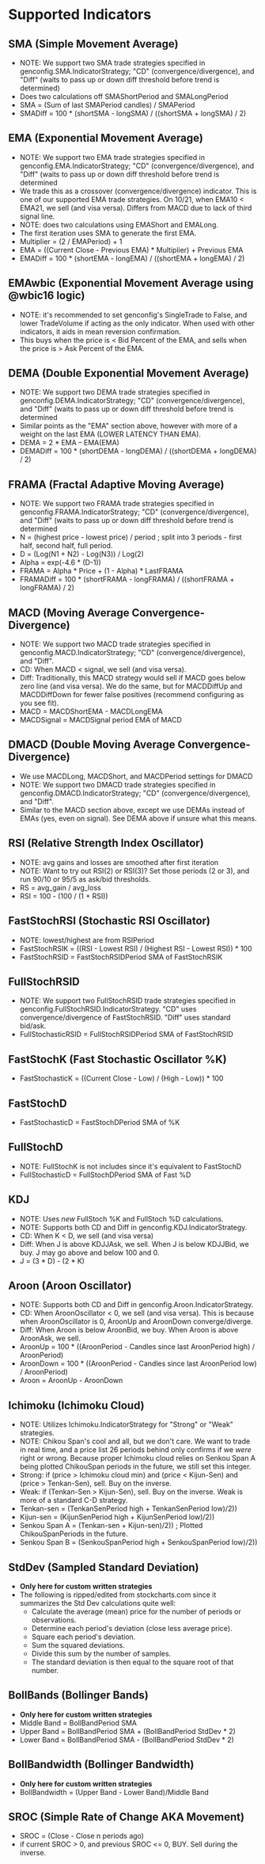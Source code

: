 Supported Indicators
====================

SMA (Simple Movement Average)
-----------------------------

-   NOTE: We support two SMA trade strategies specified in
    genconfig.SMA.IndicatorStrategy; "CD" (convergence/divergence), and
    "Diff" (waits to pass up or down diff threshold before trend is
    determined)
-   Does two calculations off SMAShortPeriod and SMALongPeriod
-   SMA = (Sum of last SMAPeriod candles) / SMAPeriod
-   SMADiff = 100 \* (shortSMA - longSMA) / ((shortSMA + longSMA) / 2)

EMA (Exponential Movement Average)
----------------------------------

-   NOTE: We support two EMA trade strategies specified in
    genconfig.EMA.IndicatorStrategy; "CD" (convergence/divergence), and
    "Diff" (waits to pass up or down diff threshold before trend is
    determined
-   We trade this as a crossover (convergence/divergence) indicator.
    This is one of our supported EMA trade strategies. On 10/21, when
    EMA10 \< EMA21, we sell (and visa versa). Differs from MACD due to
    lack of third signal line.
-   NOTE: does two calculations using EMAShort and EMALong.
-   The first iteration uses SMA to generate the first EMA.
-   Multiplier = (2 / EMAPeriod) + 1
-   EMA = ((Current Close - Previous EMA) \* Multiplier) + Previous EMA
-   EMADiff = 100 \* (shortEMA - longEMA) / ((shortEMA + longEMA) / 2)

EMAwbic (Exponential Movement Average using @wbic16 logic)
----------------------------------------------------------

-   NOTE: it's recommended to set genconfig's SingleTrade to False, and
    lower TradeVolume if acting as the only indicator. When used with
    other indicators, it aids in mean reversion confirmation.
-   This buys when the price is \< Bid Percent of the EMA, and sells
    when the price is \> Ask Percent of the EMA.

DEMA (Double Exponential Movement Average)
------------------------------------------

-   NOTE: We support two DEMA trade strategies specified in
    genconfig.DEMA.IndicatorStrategy; "CD" (convergence/divergence), and
    "Diff" (waits to pass up or down diff threshold before trend is
    determined
-   Similar points as the "EMA" section above, however with more of a
    weight on the last EMA (LOWER LATENCY THAN EMA).
-   DEMA = 2 \* EMA – EMA(EMA)
-   DEMADiff = 100 \* (shortDEMA - longDEMA) / ((shortDEMA + longDEMA) /
    2)  

FRAMA (Fractal Adaptive Moving Average)
---------------------------------------

-   NOTE: We support two FRAMA trade strategies specified in
    genconfig.FRAMA.IndicatorStrategy; "CD" (convergence/divergence),
    and "Diff" (waits to pass up or down diff threshold before trend is
    determined
-   N = (highest price - lowest price) / period ; split into 3 periods -
    first half, second half, full period.
-   D = (Log(N1 + N2) - Log(N3)) / Log(2)
-   Alpha = exp(-4.6 \* (D-1))
-   FRAMA = Alpha \* Price + (1 - Alpha) \* LastFRAMA
-   FRAMADiff = 100 \* (shortFRAMA - longFRAMA) / ((shortFRAMA +
    longFRAMA) / 2)

MACD (Moving Average Convergence-Divergence)
--------------------------------------------

-   NOTE: We support two MACD trade strategies specified in
    genconfig.MACD.IndicatorStrategy; "CD" (convergence/divergence), and
    "Diff".
-   CD: When MACD \< signal, we sell (and visa versa).
-   Diff: Traditionally, this MACD strategy would sell if MACD goes
    below zero line (and visa versa). We do the same, but for MACDDiffUp
    and MACDDiffDown for fewer false positives (recommend configuring as
    you see fit).
-   MACD = MACDShortEMA - MACDLongEMA
-   MACDSignal = MACDSignal period EMA of MACD

DMACD (Double Moving Average Convergence-Divergence)
----------------------------------------------------

-   We use MACDLong, MACDShort, and MACDPeriod settings for DMACD
-   NOTE: We support two DMACD trade strategies specified in
    genconfig.DMACD.IndicatorStrategy; "CD" (convergence/divergence),
    and "Diff".
-   Similar to the MACD section above, except we use DEMAs instead of
    EMAs (yes, even on signal). See DEMA above if unsure what this
    means.

RSI (Relative Strength Index Oscillator)
----------------------------------------

-   NOTE: avg gains and losses are smoothed after first iteration
-   NOTE: Want to try out RSI(2) or RSI(3)? Set those periods (2 or 3),
    and run 90/10 or 95/5 as ask/bid thresholds.
-   RS = avg\_gain / avg\_loss
-   RSI = 100 - (100 / (1 + RSI))

FastStochRSI (Stochastic RSI Oscillator)
----------------------------------------

-   NOTE: lowest/highest are from RSIPeriod
-   FastStochRSIK = ((RSI - Lowest RSI) / (Highest RSI - Lowest RSI)) \*
    100
-   FastStochRSID = FastStochRSIDPeriod SMA of FastStochRSIK

FullStochRSID
-------------

-   NOTE: We support two FullStochRSID trade strategies specified in
    genconfig.FullStochRSID.IndicatorStrategy. "CD" uses
    convergence/divergence of FastStochRSID. "Diff" uses standard
    bid/ask.
-   FullStochasticRSID = FullStochRSIDPeriod SMA of FastStochRSID

FastStochK (Fast Stochastic Oscillator %K)
------------------------------------------

-   FastStochasticK = ((Current Close - Low) / (High - Low)) \* 100

FastStochD
----------

-   FastStochasticD = FastStochDPeriod SMA of %K

FullStochD
----------

-   NOTE: FullStochK is not includes since it's equivalent to FastStochD
-   FullStochasticD = FullStochDPeriod SMA of Fast %D

KDJ
---

-   NOTE: Uses *new* FullStoch %K and FullStoch %D calculations.
-   NOTE: Supports both CD and Diff in genconfig.KDJ.IndicatorStrategy.
-   CD: When K \< D, we sell (and visa versa)
-   Diff: When J is above KDJJAsk, we sell. When J is below KDJJBid, we
    buy. J may go above and below 100 and 0.
-   J = (3 \* D) - (2 \* K)

Aroon (Aroon Oscillator)
------------------------

-   NOTE: Supports both CD and Diff in
    genconfig.Aroon.IndicatorStrategy.
-   CD: When AroonOscillator \< 0, we sell (and visa versa). This is
    because when AroonOscillator is 0, AroonUp and AroonDown
    converge/diverge.
-   Diff: When Aroon is below AroonBid, we buy. When Aroon is above
    AroonAsk, we sell.
-   AroonUp = 100 \* ((AroonPeriod - Candles since last AroonPeriod
    high) / AroonPeriod)
-   AroonDown = 100 \* ((AroonPeriod - Candles since last AroonPeriod
    low) / AroonPeriod)
-   Aroon = AroonUp - AroonDown

Ichimoku (Ichimoku Cloud)
-------------------------

-   NOTE: Utilizes Ichimoku.IndicatorStrategy for "Strong" or "Weak"
    strategies.
-   NOTE: Chikou Span's cool and all, but we don't care. We want to
    trade in real time, and a price list 26 periods behind only confirms
    if we *were* right or wrong. Because proper Ichimoku cloud relies on
    Senkou Span A being plotted ChikouSpan periods in the future, we
    still set this integer.
-   Strong: if (price \> Ichimoku cloud min) and (price \< Kijun-Sen)
    and (price \> Tenkan-Sen), sell. Buy on the inverse.
-   Weak: if (Tenkan-Sen \> Kijun-Sen), sell. Buy on the inverse. Weak
    is more of a standard C-D strategy.
-   Tenkan-sen = (TenkanSenPeriod high + TenkanSenPeriod low)/2))
-   Kijun-sen = (KijunSenPeriod high + KijunSenPeriod low)/2))
-   Senkou Span A = (Tenkan-sen + Kijun-sen)/2)) ; Plotted
    ChikouSpanPeriods in the future.
-   Senkou Span B = (SenkouSpanPeriod high + SenkouSpanPeriod low)/2))

StdDev (Sampled Standard Deviation)
-----------------------------------

-   **Only here for custom written strategies**
-   The following is ripped/edited from stockcharts.com since it
    summarizes the Std Dev calculations quite well:
    -   Calculate the average (mean) price for the number of periods or
        observations.
    -   Determine each period's deviation (close less average price).
    -   Square each period's deviation.
    -   Sum the squared deviations.
    -   Divide this sum by the number of samples.
    -   The standard deviation is then equal to the square root of that
        number.

BollBands (Bollinger Bands)
---------------------------

-   **Only here for custom written strategies**
-   Middle Band = BollBandPeriod SMA
-   Upper Band = BollBandPeriod SMA + (BollBandPeriod StdDev \* 2)
-   Lower Band = BollBandPeriod SMA - (BollBandPeriod StdDev \* 2)

BollBandwidth (Bollinger Bandwidth)
-----------------------------------

-   **Only here for custom written strategies**
-   BollBandwidth = (Upper Band - Lower Band)/Middle Band

SROC (Simple Rate of Change AKA Movement)
-----------------------------------------

-   SROC = (Close - Close n periods ago)
-   if current SROC \> 0, and previous SROC \<= 0, BUY. Sell during the
    inverse.

